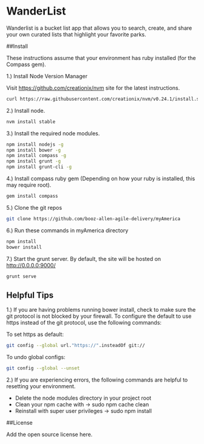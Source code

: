 # WanderList

Wanderlist is a bucket list app that allows you to search, create, and share your own curated lists that highlight your favorite parks.

##Install

These instructions assume that your environment has ruby installed (for the Compass gem).

1.) Install Node Version Manager

Visit https://github.com/creationix/nvm site for the latest instructions.

``` bash
curl https://raw.githubusercontent.com/creationix/nvm/v0.24.1/install.sh | bash
```

2.) Install node.
``` bash 
nvm install stable
```

3.) Install the required node modules.
``` bash
npm install nodejs -g
npm install bower -g
npm install compass -g
npm install grunt -g
npm install grunt-cli -g
```

4.) Install compass ruby gem (Depending on how your ruby is installed, this may require root).
``` bash
gem install compass
```

5.) Clone the git repos
```bash
git clone https://github.com/booz-allen-agile-delivery/myAmerica
```

6.) Run these commands in myAmerica directory
``` bash
npm install
bower install
```

7.) Start the grunt server.  By default, the site will be hosted on http://0.0.0.0:9000/
``` bash
grunt serve
```

## Helpful Tips

1.) If you are having problems running bower install, check to make sure the git protocol is not blocked by your firewall.  To configure the default to use https instead of the git protocol, use the following commands:

To set https as default:
``` bash
git config --global url."https://".insteadOf git://
```

To undo global configs:
``` bash
git config --global --unset
```

2.) If you are experiencing errors, the following commands are helpful to resetting your environment.

* Delete the node modules directory in your project root
* Clean your npm cache with → sudo npm cache clean
* Reinstall with super user privileges → sudo npm install

##License

Add the open source license here.
